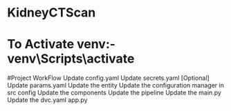 # KidneyCTScan

# To Activate venv:- venv\Scripts\activate


#Project WorkFlow
Update config.yaml
Update secrets.yaml [Optional]
Update params.yaml
Update the entity
Update the configuration manager in src config
Update the components
Update the pipeline
Update the main.py
Update the dvc.yaml
app.py